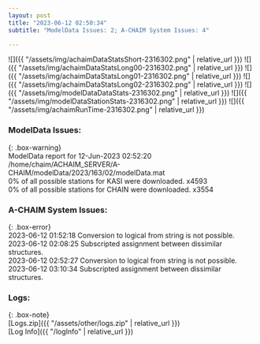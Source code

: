 ```yaml
---
layout: post
title: "2023-06-12 02:50:34"
subtitle: "ModelData Issues: 2; A-CHAIM System Issues: 4"

---
```


![]({{ "/assets/img/achaimDataStatsShort-2316302.png" | relative_url }})
![]({{ "/assets/img/achaimDataStatsLong00-2316302.png" | relative_url }})
![]({{ "/assets/img/achaimDataStatsLong01-2316302.png" | relative_url }})
![]({{ "/assets/img/achaimDataStatsLong02-2316302.png" | relative_url }})
![]({{ "/assets/img/modelDataDataStats-2316302.png" | relative_url }})
![]({{ "/assets/img/modelDataStationStats-2316302.png" | relative_url }})
![]({{ "/assets/img/achaimRunTime-2316302.png" | relative_url }})


### ModelData Issues:  
  
{: .box-warning}  
 ModelData report for 12-Jun-2023 02:52:20   
 /home/chaim/ACHAIM_SERVER/A-CHAIM/modelData/2023/163/02/modelData.mat   
 0% of all possible stations for KASI were downloaded. x4593   
 0% of all possible stations for CHAIN were downloaded. x3554   
  
### A-CHAIM System Issues:  
  
{: .box-error}  
2023-06-12 01:52:18 Conversion to logical from string is not possible.  
2023-06-12 02:08:25 Subscripted assignment between dissimilar structures.  
2023-06-12 02:52:27 Conversion to logical from string is not possible.  
2023-06-12 03:10:34 Subscripted assignment between dissimilar structures.  

### Logs:  
  
{: .box-note}  
[Logs.zip]({{ "/assets/other/logs.zip" | relative_url }})  
[Log Info]({{ "/logInfo" | relative_url }})  
